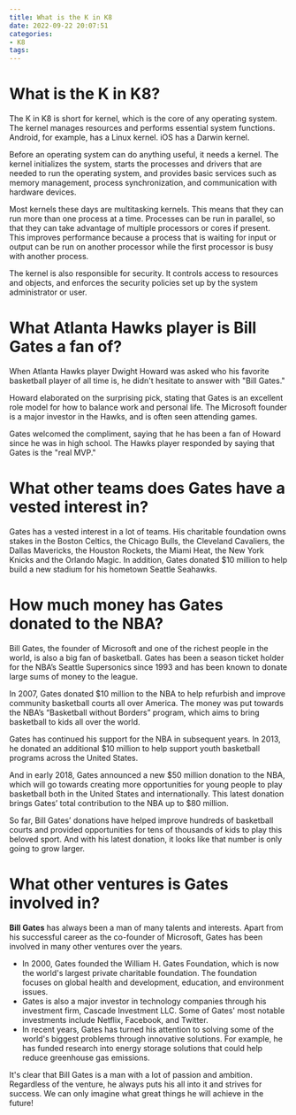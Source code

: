 ```yaml
---
title: What is the K in K8 
date: 2022-09-22 20:07:51
categories:
- K8
tags:
---
```



#  What is the K in K8? 

The K in K8 is short for kernel, which is the core of any operating system. The kernel manages resources and performs essential system functions. Android, for example, has a Linux kernel. iOS has a Darwin kernel.

Before an operating system can do anything useful, it needs a kernel. The kernel initializes the system, starts the processes and drivers that are needed to run the operating system, and provides basic services such as memory management, process synchronization, and communication with hardware devices.

Most kernels these days are multitasking kernels. This means that they can run more than one process at a time. Processes can be run in parallel, so that they can take advantage of multiple processors or cores if present. This improves performance because a process that is waiting for input or output can be run on another processor while the first processor is busy with another process.

The kernel is also responsible for security. It controls access to resources and objects, and enforces the security policies set up by the system administrator or user.

#  What Atlanta Hawks player is Bill Gates a fan of? 

When Atlanta Hawks player Dwight Howard was asked who his favorite basketball player of all time is, he didn't hesitate to answer with "Bill Gates."

Howard elaborated on the surprising pick, stating that Gates is an excellent role model for how to balance work and personal life. The Microsoft founder is a major investor in the Hawks, and is often seen attending games.

Gates welcomed the compliment, saying that he has been a fan of Howard since he was in high school. The Hawks player responded by saying that Gates is the "real MVP."

#  What other teams does Gates have a vested interest in? 

Gates has a vested interest in a lot of teams. His charitable foundation owns stakes in the Boston Celtics, the Chicago Bulls, the Cleveland Cavaliers, the Dallas Mavericks, the Houston Rockets, the Miami Heat, the New York Knicks and the Orlando Magic. In addition, Gates donated $10 million to help build a new stadium for his hometown Seattle Seahawks.

#  How much money has Gates donated to the NBA? 

Bill Gates, the founder of Microsoft and one of the richest people in the world, is also a big fan of basketball. Gates has been a season ticket holder for the NBA’s Seattle Supersonics since 1993 and has been known to donate large sums of money to the league.

In 2007, Gates donated $10 million to the NBA to help refurbish and improve community basketball courts all over America. The money was put towards the NBA’s “Basketball without Borders” program, which aims to bring basketball to kids all over the world.

Gates has continued his support for the NBA in subsequent years. In 2013, he donated an additional $10 million to help support youth basketball programs across the United States.

And in early 2018, Gates announced a new $50 million donation to the NBA, which will go towards creating more opportunities for young people to play basketball both in the United States and internationally. This latest donation brings Gates’ total contribution to the NBA up to $80 million.

So far, Bill Gates’ donations have helped improve hundreds of basketball courts and provided opportunities for tens of thousands of kids to play this beloved sport. And with his latest donation, it looks like that number is only going to grow larger.

#  What other ventures is Gates involved in?

 <strong> Bill Gates</strong> has always been a man of many talents and interests. Apart from his successful career as the co-founder of Microsoft, Gates has been involved in many other ventures over the years.

<ul>

<li>In 2000, Gates founded the William H. Gates Foundation, which is now the world's largest private charitable foundation. The foundation focuses on global health and development, education, and environment issues.</li>

<li>Gates is also a major investor in technology companies through his investment firm, Cascade Investment LLC. Some of Gates' most notable investments include Netflix, Facebook, and Twitter.</li>

<li>In recent years, Gates has turned his attention to solving some of the world's biggest problems through innovative solutions. For example, he has funded research into energy storage solutions that could help reduce greenhouse gas emissions.</li>

</ul>

It's clear that Bill Gates is a man with a lot of passion and ambition. Regardless of the venture, he always puts his all into it and strives for success. We can only imagine what great things he will achieve in the future!